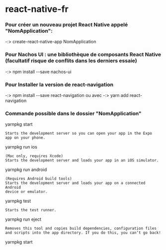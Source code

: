 # react-native-fr

### Pour créer un nouveau projet React Native appelé "NomApplication":

-:> create-react-native-app NomApplication

 

### Pour Nachos UI : une bibliothèque de composants React Native (facultatif risque de conflits dans les derniers essaie)

-:> npm install --save nachos-ui


### Pour Installer la version de react-navigation 

-:> npm install --save react-navigation
ou avec 
-:>  yarn add react-navigation


### Commande possible dans le dossier "NomApplication"
 
  yarnpkg start
  
    Starts the development server so you can open your app in the Expo
    app on your phone.

  yarnpkg run ios
  
    (Mac only, requires Xcode)
    Starts the development server and loads your app in an iOS simulator.

  yarnpkg run android
  
    (Requires Android build tools)
    Starts the development server and loads your app on a connected Android
    device or emulator.

  yarnpkg test
  
    Starts the test runner.

  yarnpkg run eject
  
    Removes this tool and copies build dependencies, configuration files
    and scripts into the app directory. If you do this, you can’t go back!

  yarnpkg start

